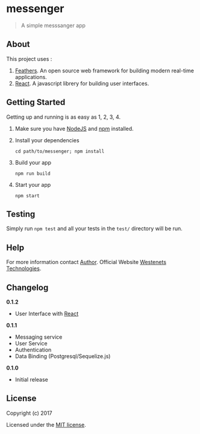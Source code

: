 # messenger

> A simple messsanger app

## About

This project uses :
1. [Feathers](http://feathersjs.com). An open source web framework for building modern real-time applications.
2. [React](https://facebook.github.io/react/). A javascript librery for building user interfaces.

## Getting Started

Getting up and running is as easy as 1, 2, 3, 4.

1. Make sure you have [NodeJS](https://nodejs.org/) and [npm](https://www.npmjs.com/) installed.
2. Install your dependencies

    ```
    cd path/to/messenger; npm install
    ```
3. Build your app

    ```
    npm run build
    ```
4. Start your app

    ```
    npm start
    ```

## Testing

Simply run `npm test` and all your tests in the `test/` directory will be run.

## Help

For more information contact [Author](mailto:chakraborty.deep013@gmail.com).
Official Website [Westenets Technologies](http://westenets.com).

## Changelog
__0.1.2__

- User Interface with [React](https://facebook.github.io/react/)

__0.1.1__

- Messaging service
- User Service
- Authentication
- Data Binding (Postgresql/Sequelize.js)

__0.1.0__

- Initial release

## License

Copyright (c) 2017

Licensed under the [MIT license](LICENSE).
